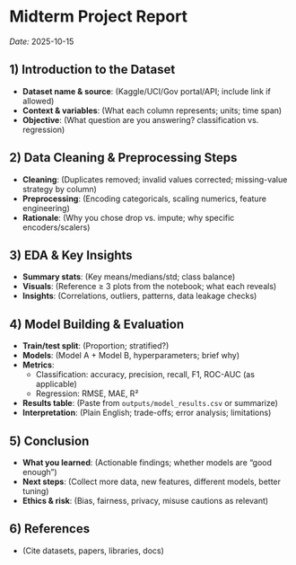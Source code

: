 
# Midterm Project Report
_Date:_ 2025-10-15

## 1) Introduction to the Dataset
- **Dataset name & source**: (Kaggle/UCI/Gov portal/API; include link if allowed)
- **Context & variables**: (What each column represents; units; time span)
- **Objective**: (What question are you answering? classification vs. regression)

## 2) Data Cleaning & Preprocessing Steps
- **Cleaning**: (Duplicates removed; invalid values corrected; missing-value strategy by column)
- **Preprocessing**: (Encoding categoricals, scaling numerics, feature engineering)
- **Rationale**: (Why you chose drop vs. impute; why specific encoders/scalers)

## 3) EDA & Key Insights
- **Summary stats**: (Key means/medians/std; class balance)
- **Visuals**: (Reference ≥ 3 plots from the notebook; what each reveals)
- **Insights**: (Correlations, outliers, patterns, data leakage checks)

## 4) Model Building & Evaluation
- **Train/test split**: (Proportion; stratified?)
- **Models**: (Model A + Model B, hyperparameters; brief why)
- **Metrics**:
  - Classification: accuracy, precision, recall, F1, ROC-AUC (as applicable)
  - Regression: RMSE, MAE, R²
- **Results table**: (Paste from `outputs/model_results.csv` or summarize)
- **Interpretation**: (Plain English; trade-offs; error analysis; limitations)

## 5) Conclusion
- **What you learned**: (Actionable findings; whether models are “good enough”)
- **Next steps**: (Collect more data, new features, different models, better tuning)
- **Ethics & risk**: (Bias, fairness, privacy, misuse cautions as relevant)

## 6) References
- (Cite datasets, papers, libraries, docs)
